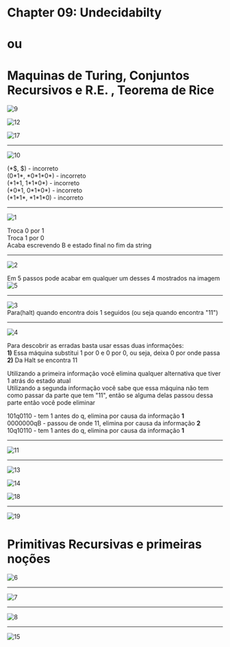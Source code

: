 # Chapter 09: Undecidabilty
# ou
# Maquinas de Turing, Conjuntos Recursivos e R.E. , Teorema de Rice

![9](9.png)  

![12](12.png)  

![17](17.png)  

---  

![10](10.png)  

(\*$, $) - incorreto  
(0\*1\*, \*0\*1\*0\*) - incorreto  
(\*1\*1, 1\*1\*0\*) - incorreto  
(\*0\*1, 0\*1\*0\*) - incorreto  
(\*1\*1\*, \*1\*1\*0) - incorreto  

---

![1](1.png)  

Troca 0 por 1  
Troca 1 por 0  
Acaba escrevendo B e estado final no fim da string

---  

![2](2.png)  

Em 5 passos pode acabar em qualquer um desses 4 mostrados na imagem  
![5](5.jpg)  

---  

![3](3.png)  
Para(halt) quando encontra dois 1 seguidos (ou seja quando encontra "11")  

---  

![4](4.png)  

Para descobrir as erradas basta usar essas duas informações:  
**1)** Essa máquina substitui 1 por 0 e 0 por 0, ou seja, deixa 0 por onde passa  
**2)** Da Halt se encontra 11  

Utilizando a primeira informação você elimina qualquer alternativa que tiver 1 atrás do estado atual  
Utilizando a segunda informação você sabe que essa máquina não tem como passar da parte que tem "11", então se alguma delas passou dessa parte então você pode eliminar  

101q0110 - tem 1 antes do q, elimina por causa da informação **1**  
0000000qB - passou de onde 11, elimina por causa da informação **2**  
10q10110 - tem 1 antes do q, elimina por causa da informação **1**  

---  

![11](11.png)  

---  

![13](13.png)  

![14](14.png)  

![18](18.png)  

---

![19](19.PNG)  

# Primitivas Recursivas e primeiras noções

![6](6.png)  

---

![7](7.png)  

---

![8](8.png)  

---

![15](15.png)  

